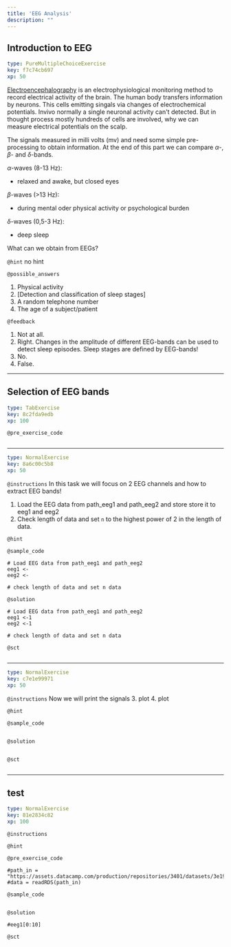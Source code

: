 ```yaml
---
title: 'EEG Analysis'
description: ""
---
```


## Introduction to EEG

```yaml
type: PureMultipleChoiceExercise
key: f7c74cb697
xp: 50
```

[Electroencephalography](https://en.wikipedia.org/wiki/Electroencephalography) is an electrophysiological monitoring method to record electrical activity of the brain. The human body transfers information by neurons. This cells emitting singals via changes of electrochemical potentials. Invivo normally a single neuronal activity can't detected. But in thought process mostly hundreds of cells are involved, why we can measure electrical potentials on the scalp.

The signals measured in milli volts (mv) and need some simple pre-processing to obtain information. At the end of this part we can compare $\alpha$-, $\beta$- and $\delta$-bands. 

$\alpha$-waves (8-13 Hz):
- relaxed and awake, but closed eyes

$\beta$-waves (>13 Hz):
- during mental oder physical activity or psychological burden

$\delta$-waves (0,5-3 Hz):
- deep sleep

What can we obtain from EEGs?

`@hint`
no hint

`@possible_answers`
1. Physical activity
2. [Detection and classification of sleep stages]
3. A random telephone number
4. The age of a subject/patient

`@feedback`
1. Not at all.
2. Right. Changes in the amplitude of different EEG-bands can be used to detect sleep episodes.
	Sleep stages are defined by EEG-bands! 
3. No.
4. False.

---

## Selection of EEG bands

```yaml
type: TabExercise
key: 8c2fda9edb
xp: 100
```



`@pre_exercise_code`
```{r}

```

***

```yaml
type: NormalExercise
key: 8a6c00c5b8
xp: 50
```

`@instructions`
In this task we will focus on 2 EEG channels and how to extract EEG bands!
1. Load the EEG data from path_eeg1 and path_eeg2 and store store it to eeg1 and eeg2
2. Check length of data and set ```n``` to the highest power of 2 in the length of data.

`@hint`


`@sample_code`
```{r}
# Load EEG data from path_eeg1 and path_eeg2
eeg1 <-
eeg2 <-

# check length of data and set n data 
```

`@solution`
```{r}
# Load EEG data from path_eeg1 and path_eeg2
eeg1 <-1
eeg2 <-1

# check length of data and set n data 
```

`@sct`
```{r}

```

***

```yaml
type: NormalExercise
key: c7e1e99971
xp: 50
```

`@instructions`
Now we will print the signals
3. plot
4. plot

`@hint`


`@sample_code`
```{r}

```

`@solution`
```{r}

```

`@sct`
```{r}

```

---

## test

```yaml
type: NormalExercise
key: 81e2834c82
xp: 100
```



`@instructions`


`@hint`


`@pre_exercise_code`
```{r}
#path_in = "https://assets.datacamp.com/production/repositories/3401/datasets/3e194398da1386d2b053671f6666f311cf72682c/eeg_c4m1.rds"
#data = readRDS(path_in)
```

`@sample_code`
```{r}

```

`@solution`
```{r}
#eeg1[0:10]
```

`@sct`
```{r}

```
